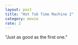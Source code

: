```yaml
---
layout: post
title: "Hot Tub Time Machine 2"
category: movie
rate: 2
---
```


"Just as good as the first one."
